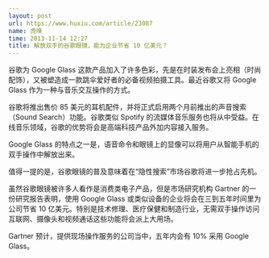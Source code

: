 ```yaml
---
layout: post
url: https://www.huxiu.com/article/23087
name: 虎嗅
time: 2013-11-14 12:27
title: 解放双手的谷歌眼镜，能为企业节省 10 亿美元？
---
```

谷歌为 Google Glass 这款产品加入了许多色彩，先是在时装发布会上亮相（时尚配饰），又被塑造成一款跳伞爱好者的必备视频拍摄工具。最近谷歌又将 Google Glass 作为一种与音乐交互操作的方式。

谷歌将推出售价 85 美元的耳机配件，并将正式启用两个月前推出的声音搜索（Sound Search）功能。谷歌类似 Spotify 的流媒体音乐服务也将从中受益。在线音乐领域，谷歌的优势将会是高端科技产品外加内容接入服务。

Google Glass 的特点之一是，语音命令和眼镜上的显像可以将用户从智能手机的双手操作中解放出来。

值得一提的是，谷歌眼镜的普及意味着在“隐性搜索”市场谷歌将进一步抢占先机。

虽然谷歌眼镜被许多人看作是消费类电子产品，但是市场研究机构 Gartner 的一份研究报告表明，使用 Google Glass 或类似设备的企业将会在三到五年时间里为公司节省 10 亿美元。特别是技术修理、医疗保健和制造行业，无需双手操作访问互联网、摄像头和视频通话这些功能将会派上大用场。

Gartner 预计，提供现场操作服务的公司当中，五年内会有 10% 采用 Google Glass。

